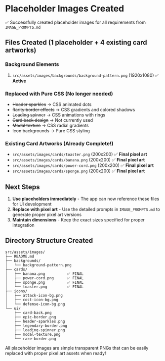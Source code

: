 # Placeholder Images Created

✅ Successfully created placeholder images for all requirements from `IMAGE_PROMPTS.md`

## Files Created (1 placeholder + 4 existing card artworks)

### Background Elements
1. `src/assets/images/backgrounds/background-pattern.png` (1920x1080) ✅ **Active**

### Replaced with Pure CSS (No longer needed)
- ~~Header sparkles~~ → CSS animated dots
- ~~Rarity border effects~~ → CSS gradients and colored shadows
- ~~Loading spinner~~ → CSS animations with rings
- ~~Card back design~~ → Not currently used
- ~~Modal texture~~ → CSS radial gradients
- ~~Icon backgrounds~~ → Pure CSS styling

### Existing Card Artworks (Already Complete!)
- `src/assets/images/cards/toaster.png` (200x200) ✅ **Final pixel art**
- `src/assets/images/cards/banana.png` (200x200) ✅ **Final pixel art**
- `src/assets/images/cards/power-cord.png` (200x200) ✅ **Final pixel art**
- `src/assets/images/cards/sponge.png` (200x200) ✅ **Final pixel art**

## Next Steps

1. **Use placeholders immediately** - The app can now reference these files for UI development
2. **Replace with pixel art** - Use the detailed prompts in `IMAGE_PROMPTS.md` to generate proper pixel art versions
3. **Maintain dimensions** - Keep the exact sizes specified for proper integration

## Directory Structure Created

```
src/assets/images/
├── README.md
├── backgrounds/
│   └── background-pattern.png
├── cards/
│   ├── banana.png          ✅ FINAL
│   ├── power-cord.png      ✅ FINAL  
│   ├── sponge.png          ✅ FINAL
│   └── toaster.png         ✅ FINAL
├── icons/
│   ├── attack-icon-bg.png
│   ├── cost-icon-bg.png
│   └── defense-icon-bg.png
└── ui/
    ├── card-back.png
    ├── epic-border.png
    ├── header-sparkles.png
    ├── legendary-border.png
    ├── loading-spinner.png
    ├── modal-texture.png
    └── rare-border.png
```

All placeholder images are simple transparent PNGs that can be easily replaced with proper pixel art assets when ready!